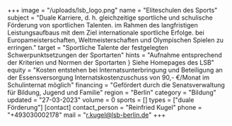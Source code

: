 +++
image = "/uploads/lsb_logo.png"
name = "Eliteschulen des Sports"
subject = "Duale Karriere, d. h. gleichzeitige sportliche und schulische Förderung von sportlichen Talenten. im Rahmen des langfristigen Leistungsaufbaus mit dem Ziel internationale sportliche Erfolge. bei Europameisterschaften, Weltmeisterschaften und Olympischen Spielen zu erringen."
target = "Sportliche Talente der festgelegten Schwerpunktsetzungen der Sportarten"
hints = "Aufnahme entsprechend der Kriterien und Normen der Sportarten } Siehe Homepages des LSB"
equity = "Kosten entstehen bei Internatsunterbringung und Beteiligung an der Essensversorgung Internatskostenzuschuss von 90,- €/Monat im Schulinternat möglich"
financing = "Gefördert durch die Senatsverwaltung für Bildung, Jugend und Familie"
region = "Berlin"
category = "Bildung"
updated = "27-03-2023"
volume = 0
sports = []
types = ["duale Förderung"]
[contact]
contact_person = "Reinfried Kugel"
phone = "+493030002178"
mail = "r.kugel@lsb-berlin.de"
+++